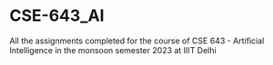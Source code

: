 # CSE-643_AI
All the assignments completed for the course of CSE 643 - Artificial Intelligence in the monsoon semester 2023 at IIIT Delhi
